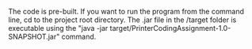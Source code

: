 The code is pre-built. If you want to run the program from the command line, cd to the project root directory.
The .jar file in the /target folder is executable using the "java -jar target/PrinterCodingAssignment-1.0-SNAPSHOT.jar" command. 